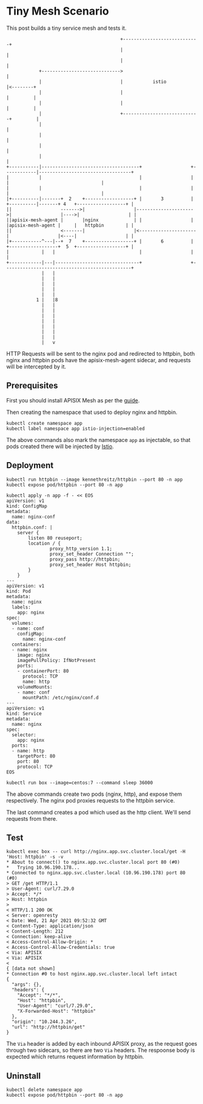 Tiny Mesh Scenario
===================

This post builds a tiny service mesh and tests it.

```shell
                                          +----------------------------+
                                          |                            |
                                          |                            |
            +----------------------------->                            |
            |                             |           istio            |<--------+
            |                             |                            |         |
            |                             |                            |         |
            |                             +----------------------------+         |
            |                                                                    |
            |                                                                    |
            |                                                                    |
            |                                                                    |
+-----------|------------------------------------+                  +------------|----------------------------------+
|           |                                    |                  |            |                                  |
|           |                                    |                  |            |                                  |
|+----------|-------+  2    +------------------+ |       3          | +----------|-------+ 4   +------------------+ |
||                  ------->|                  |--------------------->|                  |---->|                  | |
||apisix-mesh-agent |       |nginx             | |                  | |apisix-mesh-agent |     |   httpbin        | |
||                  <-------|                  |<---------------------|                  |<----|                  | |
|+-----------^---|--+  7    +------------------+ |       6          | +------------------+  5  +------------------+ |
|            |   |                               |                  |                                               |
+------------|---|-------------------------------+                  +-----------------------------------------------+
             |   |
             |   |
             |   |
             |   |
             |   |
           1 |   |8
             |   |
             |   |
             |   |
             |   |
             |   |
             |   |
             |   |
             |   v
```

HTTP Requests will be sent to the nginx pod and redirected to httpbin, both nginx and httpbin pods have the apisix-mesh-agent sidecar, and requests will be intercepted by it.

Prerequisites
-----------

First you should install APISIX Mesh as per the [guide](../istio-mesh.md).

Then creating the namespace that used to deploy nginx and httpbin.

```shell
kubectl create namespace app
kubectl label namespace app istio-injection=enabled
```

The above commands also mark the namespace `app` as injectable, so that pods created there will be injected by [Istio](https://istio.io).

Deployment
----------

```shell
kubectl run httpbin --image kennethreitz/httpbin --port 80 -n app
kubectl expose pod/httpbin --port 80 -n app

kubectl apply -n app -f - << EOS
apiVersion: v1
kind: ConfigMap
metadata:
  name: nginx-conf
data:
  httpbin.conf: |
    server {
        listen 80 reuseport;
        location / {
                proxy_http_version 1.1;
                proxy_set_header Connection "";
                proxy_pass http://httpbin;
                proxy_set_header Host httpbin;
        }
    }
---
apiVersion: v1
kind: Pod
metadata:
  name: nginx
  labels:
    app: nginx
spec:
  volumes:
  - name: conf
    configMap:
      name: nginx-conf
  containers:
  - name: nginx
    image: nginx
    imagePullPolicy: IfNotPresent
    ports:
    - containerPort: 80
      protocol: TCP
      name: http
    volumeMounts:
    - name: conf
      mountPath: /etc/nginx/conf.d
---
apiVersion: v1
kind: Service
metadata:
  name: nginx
spec:
  selector:
    app: nginx
  ports:
  - name: http
    targetPort: 80
    port: 80
    protocol: TCP
EOS

kubectl run box --image=centos:7 --command sleep 36000
```

The above commands create two pods (nginx, http), and expose them respectively. The nginx pod proxies requests to the httpbin service.

The last command creates a pod which used as the http client. We'll send requests from there.

Test
----

```shell
kubectl exec box -- curl http://nginx.app.svc.cluster.local/get -H 'Host: httpbin' -s -v
* About to connect() to nginx.app.svc.cluster.local port 80 (#0)
*   Trying 10.96.190.178...
* Connected to nginx.app.svc.cluster.local (10.96.190.178) port 80 (#0)
> GET /get HTTP/1.1
> User-Agent: curl/7.29.0
> Accept: */*
> Host: httpbin
>
< HTTP/1.1 200 OK
< Server: openresty
< Date: Wed, 21 Apr 2021 09:52:32 GMT
< Content-Type: application/json
< Content-Length: 212
< Connection: keep-alive
< Access-Control-Allow-Origin: *
< Access-Control-Allow-Credentials: true
< Via: APISIX
< Via: APISIX
<
{ [data not shown]
* Connection #0 to host nginx.app.svc.cluster.local left intact
{
  "args": {},
  "headers": {
    "Accept": "*/*",
    "Host": "httpbin",
    "User-Agent": "curl/7.29.0",
    "X-Forwarded-Host": "httpbin"
  },
  "origin": "10.244.3.26",
  "url": "http://httpbin/get"
}
```

The `Via` header is added by each inbound APISIX proxy, as the request goes through two sidecars, so there are two `Via` headers. The respoonse body is expected which returns request information by httpbin.

Uninstall
---------

```shell
kubectl delete namespace app
kubectl expose pod/httpbin --port 80 -n app


```
